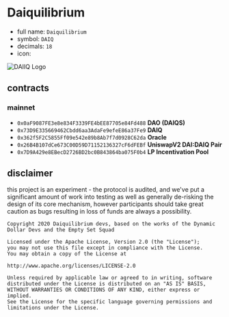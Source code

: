# Daiquilibrium

- full name: `Daiquilibrium`
- symbol: `DAIQ`
- decimals: `18`
- icon:

![DAIIQ Logo](https://daiq.io/logo.png)

## contracts
### mainnet
- `0x0aF9087FE3e8e834F3339FE4bEE87705e84Fd488` **DAO (DAIQS)**
- `0x73D9E335669462Cbdd6aa3AdaFe9efeE86a37Fe9` **DAIQ**
- `0x362f5F2C5855Ff09e542e89b8Ab7f7d0928C62da` **Oracle**
- `0x26B4B107dCe673C00D59D71152136327cF6dFEBf` **UniswapV2 DAI:DAIQ Pair**
- `0x7D9A429e8EBecD2726BD2bc0B843864ba075F0b4` **LP Incentivation Pool**

## disclaimer
this project is an experiment - the protocol is audited, and we've put a significant amount of work into testing as well as generally de-risking the design of its core mechanism, however participants should take great caution as bugs resulting in loss of funds are always a possibility.

```
Copyright 2020 Daiquilibrium devs, based on the works of the Dynamic Dollar Devs and the Empty Set Squad

Licensed under the Apache License, Version 2.0 (the "License");
you may not use this file except in compliance with the License.
You may obtain a copy of the License at

http://www.apache.org/licenses/LICENSE-2.0

Unless required by applicable law or agreed to in writing, software
distributed under the License is distributed on an "AS IS" BASIS,
WITHOUT WARRANTIES OR CONDITIONS OF ANY KIND, either express or implied.
See the License for the specific language governing permissions and
limitations under the License.
```
